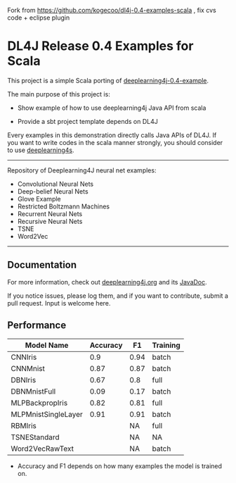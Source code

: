 Fork from https://github.com/kogecoo/dl4j-0.4-examples-scala , fix cvs code + eclipse plugin


DL4J Release 0.4 Examples for Scala 
=========================

 This project is a simple Scala porting of [deeplearning4j-0.4-example](https://github.com/deeplearning4j/dl4j-0.4-examples).

The main purpose of this project is:

* Show example of how to use deeplearning4j Java API from scala

* Provide a sbt project template depends on DL4J


Every examples in this demonstration directly calls Java APIs of DL4J.
If you want to write codes in the scala manner strongly,
you should consider to use [deeplearning4s](https://github.com/deeplearning4j/deeplearning4s).


---

Repository of Deeplearning4J neural net examples:

- Convolutional Neural Nets
- Deep-belief Neural Nets
- Glove Example
- Restricted Boltzmann Machines
- Recurrent Neural Nets
- Recursive Neural Nets
- TSNE
- Word2Vec

---

## Documentation
For more information, check out [deeplearning4j.org](http://deeplearning4j.org/) and its [JavaDoc](http://deeplearning4j.org/doc/).

If you notice issues, please log them, and if you want to contribute, submit a pull request. Input is welcome here.

## Performance

| **Model Name**      | **Accuracy** | **F1** | **Training**  |
|---------------------|--------------|--------|---------------|
| CNNIris             | 0.9          | 0.94   | batch         | 
| CNNMnist            | 0.87         | 0.87   | batch         |
| DBNIris             | 0.67         | 0.8    | full          | 
| DBNMnistFull        | 0.09         | 0.17   | batch         |
| MLPBackpropIris     | 0.82         | 0.81   | full          |
| MLPMnistSingleLayer | 0.91         | 0.91   | batch         |
| RBMIris             |              | NA     | full          |
| TSNEStandard        |              | NA     | NA            |
| Word2VecRawText     |              | NA     | batch         |
    

* Accuracy and F1 depends on how many examples the model is trained on.
